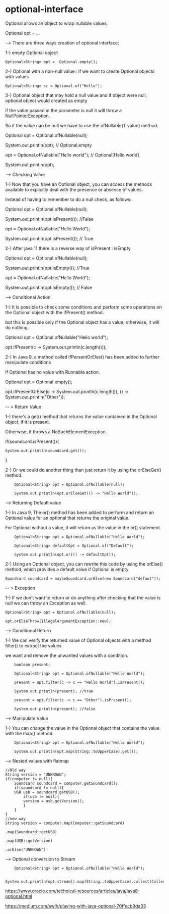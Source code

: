 # optional-interface
Optional allows an object to wrap nullable values.

Optional<ReferenceTypeObject> opt = ... 

--> There are three ways creation of optional interface;

1-) empty Optional object

    Optional<String> opt =  Optional.empty();

2-) Optional with a non-null value : if we want to create Optional objects with values

    Optional<String> sc = Optional.of("Hello");

3-) Optional object that may hold a null value and if object were null, optional object would created as empty

if the value passed in the parameter is null it will throw a NullPointerException. 

So if the value can be null we have to use the ofNullable(T value) method.

Optional<String> opt = Optional.ofNullable(null);

System.out.println(opt); // Optional.empty

opt = Optional.ofNullable("Hello world"); // Optional[Hello world]

System.out.println(opt);


--> Checking Value

1-) Now that you have an Optional object, you can access the methods available to explicitly deal with the presence or absence of values. 

Instead of having to remember to do a null check, as follows:

Optional<String> opt = Optional.ofNullable(null);

System.out.println(opt.isPresent()); //False

opt = Optional.ofNullable("Hello World");

System.out.println(opt.isPresent()); // True

2-) After java 11 there is a reverse way of isPresent : isEmpty

Optional<String> opt = Optional.ofNullable(null);

System.out.println(opt.isEmpty()); //True

opt = Optional.ofNullable("Hello World");

System.out.println(opt.isEmpty()); // False

--> Conditional Action

1-) It is possible to check some conditions and perform some operations on the Optional object with the ifPresent() method. 

but this is possible only if the Optional object has a value, otherwise, it will do nothing.

Optional<String> opt = Optional.ofNullable("Hello world");

opt.ifPresent(c -> System.out.println(c.length()));

2-) In Java 9, a method called ifPersentOrElse() has been added to further manipulate conditions 

if Optional has no value with Runnable action.

Optional<String> opt = Optional.empty();

opt.ifPresentOrElse(c -> System.out.println(c.length()), () -> System.out.println("Other"));

-- > Return Value

1-) there's a get() method that returns the value contained in the Optional object, if it is present. 

Otherwise, it throws a NoSuchElementException.

if(soundcard.isPresent()){

    System.out.println(soundcard.get());

}

2-) Or we could do another thing than just return it by using the orElseGet() method.

        Optional<String> opt = Optional.ofNullable(null);

        System.out.println(opt.orElseGet(() -> "Hello World"));

--> Returning Default value 

1-) In Java 9, The or() method has been added to perform and return an Optional value for an optional that returns the original value.
    
For Optional without a value, it will return as the value in the or() statement.

        Optional<String> opt = Optional.ofNullable("Hello World");

        Optional<String> defaultOpt = Optional.of("Default");

        System.out.println(opt.or(() -> defaultOpt));

2-) Using an Optional object, you can rewrite this code by using the orElse() method, which provides a default value if Optional is empty

    Soundcard soundcard = maybeSoundcard.orElse(new Soundcard("defaut"));


-- > Exception

1-) If we don’t want to return or do anything after checking that the value is null we can throw an Exception as well.

    Optional<String> opt = Optional.ofNullable(null);

    opt.orElseThrow(IllegalArgumentException::new);

--> Conditional Return

1-) We can verify the returned value of Optional objects with a method filter() to extract the values 

we want and remove the unwanted values with a condition.

        boolean present;

        Optional<String> opt = Optional.ofNullable("Hello World");

        present = opt.filter(c -> c == "Hello World").isPresent();

        System.out.println(present); //true

        present = opt.filter(c -> c == "Other").isPresent();

        System.out.println(present); //false

--> Manipulate Value

1-) You can change the value in the Optional object that contains the value with the map() method.

        Optional<String> opt = Optional.ofNullable("Hello World");

        System.out.println(opt.map(String::toUpperCase).get());


--> Nested values with flatmap

    //Old way
    String version = "UNKNOWN";
    if(computer != null){
        Soundcard soundcard = computer.getSoundcard();
        if(soundcard != null){
        USB usb = soundcard.getUSB();
            if(usb != null){
            version = usb.getVersion();
            }
        }
    }
    //new way
    String version = computer.map(Computer::getSoundcard)

    .map(Soundcard::getUSB)

    .map(USB::getVersion)

    .orElse("UNKNOWN")

--> Optional conversion to Stream

        Optional<String> opt = Optional.ofNullable("Hello World");

        System.out.println(opt.stream().map(String::toUpperCase).collect(Collectors.toList()));
        
        
        
https://www.oracle.com/technical-resources/articles/java/java8-optional.html

https://medium.com/swlh/playing-with-java-optional-70ffecb9da33
